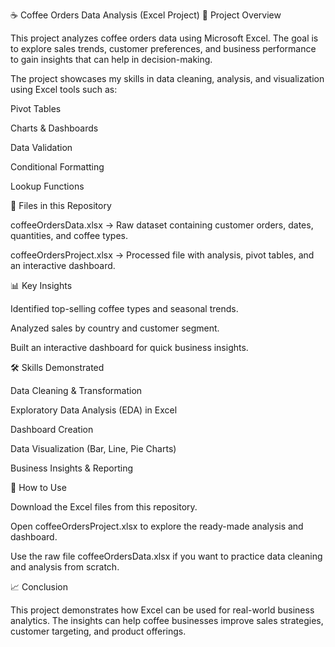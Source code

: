 ☕ Coffee Orders Data Analysis (Excel Project)
📌 Project Overview

This project analyzes coffee orders data using Microsoft Excel.
The goal is to explore sales trends, customer preferences, and business performance to gain insights that can help in decision-making.

The project showcases my skills in data cleaning, analysis, and visualization using Excel tools such as:

Pivot Tables

Charts & Dashboards

Data Validation

Conditional Formatting

Lookup Functions

📂 Files in this Repository

coffeeOrdersData.xlsx → Raw dataset containing customer orders, dates, quantities, and coffee types.

coffeeOrdersProject.xlsx → Processed file with analysis, pivot tables, and an interactive dashboard.

📊 Key Insights

Identified top-selling coffee types and seasonal trends.

Analyzed sales by country and customer segment.

Built an interactive dashboard for quick business insights.

🛠️ Skills Demonstrated

Data Cleaning & Transformation

Exploratory Data Analysis (EDA) in Excel

Dashboard Creation

Data Visualization (Bar, Line, Pie Charts)

Business Insights & Reporting

🚀 How to Use

Download the Excel files from this repository.

Open coffeeOrdersProject.xlsx to explore the ready-made analysis and dashboard.

Use the raw file coffeeOrdersData.xlsx if you want to practice data cleaning and analysis from scratch.

📈 Conclusion

This project demonstrates how Excel can be used for real-world business analytics.
The insights can help coffee businesses improve sales strategies, customer targeting, and product offerings.
